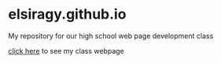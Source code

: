 # elsiragy.github.io
My repository for our high school web page development class

[click here](http://elsiragy.github.io/) to see my class webpage
